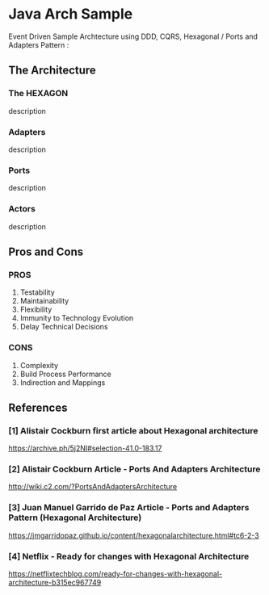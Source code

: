 # Java Arch Sample
Event Driven Sample Archtecture using DDD, CQRS, Hexagonal / Ports and Adapters Pattern :

## The Architecture

### The HEXAGON

description

### Adapters

description

### Ports

description

### Actors

description

## Pros and Cons

### PROS

1. Testability
2. Maintainability
3. Flexibility
4. Immunity to Technology Evolution
5. Delay Technical Decisions

### CONS

1. Complexity
2. Build Process Performance
3. Indirection and Mappings


## References

### [1] Alistair Cockburn first article about Hexagonal architecture

https://archive.ph/5j2NI#selection-41.0-183.17

### [2] Alistair Cockburn Article -  Ports And Adapters Architecture

http://wiki.c2.com/?PortsAndAdaptersArchitecture

### [3] Juan Manuel Garrido de Paz Article - Ports and Adapters Pattern (Hexagonal Architecture)

https://jmgarridopaz.github.io/content/hexagonalarchitecture.html#tc6-2-3

### [4] Netflix - Ready for changes with Hexagonal Architecture

https://netflixtechblog.com/ready-for-changes-with-hexagonal-architecture-b315ec967749
